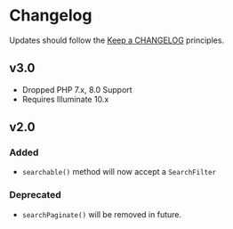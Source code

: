 # Changelog

Updates should follow the [Keep a CHANGELOG](http://keepachangelog.com/) principles.

## v3.0
- Dropped PHP 7.x, 8.0 Support
- Requires Illuminate 10.x

## v2.0

### Added
- `searchable()` method will now accept a `SearchFilter`

### Deprecated
- `searchPaginate()` will be removed in future.
